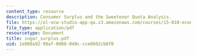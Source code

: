 ```yaml
---
content_type: resource
description: Consumer Surplus and the Sweetener Quota Analysis.
file: https://ol-ocw-studio-app-qa.s3.amazonaws.com/courses/15-010-economic-analysis-for-business-decisions-fall-2004/1e808a9298af0008040ccce0602cb8f0_sugar_surplus.pdf
file_type: application/pdf
resourcetype: Document
title: sugar_surplus.pdf
uid: 1e808a92-98af-0008-040c-cce0602cb8f0
---
```

